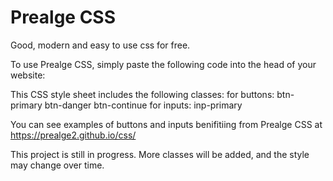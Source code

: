# Prealge CSS
Good, modern and easy to use css for free.

To use Prealge CSS, simply paste the following code into the head of your website:
<link rel='stylesheet' href='https://prealge2.github.io/css/style.css' crossorigin='anonymous'>

This CSS style sheet includes the following classes:
  for buttons:
      btn-primary
      btn-danger
      btn-continue
  for inputs:
      inp-primary
    
 You can see examples of buttons and inputs benifitiing from Prealge CSS at https://prealge2.github.io/css/
 
 This project is still in progress. More classes will be added, and the style may change over time.
